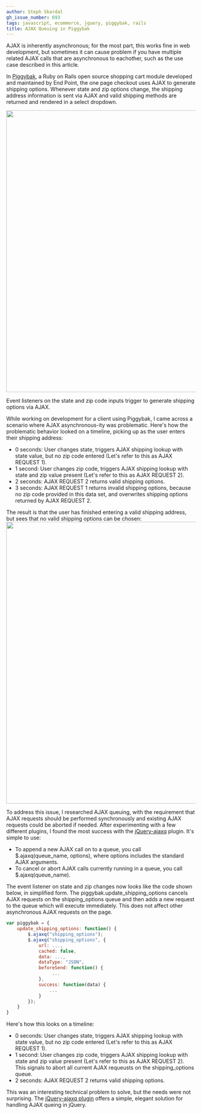 ```yaml
---
author: Steph Skardal
gh_issue_number: 693
tags: javascript, ecommerce, jquery, piggybak, rails
title: AJAX Queuing in Piggybak
---
```


AJAX is inherently asynchronous; for the most part, this works fine in web development, but sometimes it can cause problem if you have multiple related AJAX calls that are asynchronous to eachother, such as the use case described in this article.

In [Piggybak](https://github.com/piggybak/piggybak), a Ruby on Rails open source shopping cart module developed and maintained by End Point, the one page checkout uses AJAX to generate shipping options. Whenever state and zip options change, the shipping address information is sent via AJAX and valid shipping methods are returned and rendered in a select dropdown.

<img border="0" src="/blog/2012/09/18/ajax-queuing-in-piggybak/image-0.png" width="750"/>

Event listeners on the state and zip code inputs trigger to generate shipping options via AJAX.

While working on development for a client using Piggybak, I came across a scenario where AJAX asynchronous-ity was problematic. Here's how the problematic behavior looked on a timeline, picking up as the user enters their shipping address:

- 0 seconds: User changes state, triggers AJAX shipping lookup with state value, but no zip code entered (Let's refer to this as AJAX REQUEST 1).
- 1 second: User changes zip code, triggers AJAX shipping lookup with state and zip value present (Let's refer to this as AJAX REQUEST 2).
- 2 seconds: AJAX REQUEST 2 returns valid shipping options.
- 3 seconds: AJAX REQUEST 1 returns invalid shipping options, because no zip code provided in this data set, and overwrites shipping options returned by AJAX REQUEST 2.

The result is that the user has finished entering a valid shipping address, but sees that no valid shipping options can be chosen:<img border="0" src="/blog/2012/09/18/ajax-queuing-in-piggybak/image-1.png" width="750"/>

To address this issue, I researched AJAX queuing, with the requirement that AJAX requests should be performed synchronously and existing AJAX requests could be aborted if needed. After experimenting with a few different plugins, I found the most success with the [jQuery-ajaxq](http://code.google.com/p/jquery-ajaxq/) plugin. It's simple to use:

- To append a new AJAX call on to a queue, you call $.ajaxq(queue_name, options), where options includes the standard AJAX arguments.
- To cancel or abort AJAX calls currently running in a queue, you call $.ajaxq(queue_name).

The event listener on state and zip changes now looks like the code shown below, in simplified form. The piggybak.update_shipping_options cancels AJAX requests on the shipping_options queue and then adds a new request to the queue which will execute immediately. This does not affect other asynchronous AJAX requests on the page.

```javascript
var piggybak = {
    update_shipping_options: function() {
        $.ajaxq("shipping_options");
        $.ajaxq("shipping_options", {
            url: ...,
            cached: false,
            data: ...,
            dataType: "JSON",
            beforeSend: function() {
                 ...
            },
            success: function(data) {
                ...
            }
        });
    }
}
```

Here's how this looks on a timeline:

- 0 seconds: User changes state, triggers AJAX shipping lookup with state value, but no zip code entered (Let's refer to this as AJAX REQUEST 1).
- 1 second: User changes zip code, triggers AJAX shipping lookup with state and zip value present (Let's refer to this as AJAX REQUEST 2). This signals to abort all current AJAX requeusts on the shipping_options queue.
- 2 seconds: AJAX REQUEST 2 returns valid shipping options.

This was an interesting technical problem to solve, but the needs were not surprising. The [jQuery-ajaxq plugin](http://code.google.com/p/jquery-ajaxq/) offers a simple, elegant solution for handling AJAX queing in jQuery.
